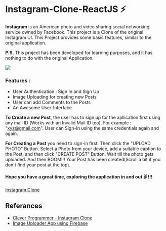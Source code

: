 # Instagram-Clone-ReactJS ⚡

<b>Instagram</b> is an American photo and video sharing social networking service owned by Facebook. This project is a Clone of the original Instagram UI. This Project provides some basic features, similar to the original application.

<b>P.S.</b> This project has been developed for learning purposes, and it has nothing to do with the original Application.

![](https://raw.githubusercontent.com/Subhampreet/Instagram-Clone-ReactJS/main/public/images/screencapture.png)

### Features : 
- User Authentication : Sign In and Sign Up
- Image Uploading for creating new Posts
- User can add Comments to the Posts
- An Awesome User-Interface

<b>To Create a new Post</b>, the user has to sign up for the apllication first using any mail ID (Works with an Invalid Mail ID too). For example : "xyz@gmail.com". User can Sign-In using the same credentials again and again.

<b>For Creating a Post</b> you need to sign-in first. Then click the "UPLOAD PHOTO" Button. Select a Photo from your device, add a suitable caption to the Post, and then click "CREATE POST" Button. Wait till the photo gets uploaded. And then BOOM!!! Your Post has been created(Scroll a bit if you don't find your post at the top).

#### Hope you have a great time, exploring the application in and out ✌ !!!

[Instagram Clone](https://instagram-clone-react-70113.web.app)

## Referances

- [Clever Programmer - Instagram Clone](https://www.youtube.com/watch?v=f7T48W0cwXM&list=PLgxM_xd-x_qHa6ErJkxh4wIRc7Q36AMfC&index=4)
- [Image Uploader App using Firebase](https://www.youtube.com/watch?v=34f_SO7SWVA)
